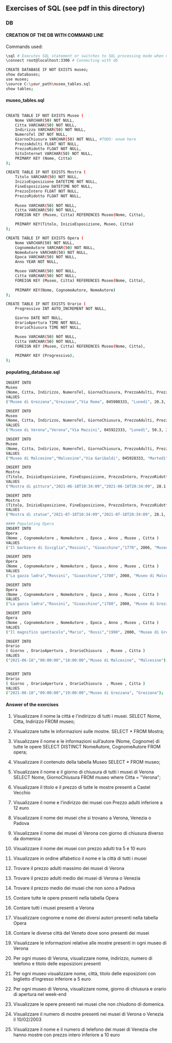 ## Exercises of SQL (see pdf in this directory)

### DB

#### CREATION OF THE DB WITH COMMAND LINE

Commands used:
```sh
\sql # Executes SQL statement or switches to SQL processing mode when no statement is given.
\connect root@localhost:3306 # Connecting with db 

CREATE DATABASE IF NOT EXISTS museo;
show databases;
use museo;
\source C:\your_path\museo_tables.sql
show tables;
```

#### museo_tables.sql
```sh

CREATE TABLE IF NOT EXISTS Museo ( 
    Nome VARCHAR(50) NOT NULL,
    Citta VARCHAR(50) NOT NULL,
    Indirizzo VARCHAR(50) NOT NULL,
    NumeroTel INT NOT NULL,
    GiornoChiusura VARCHAR(50) NOT NULL, #TODO: enum here
    PrezzoAdulti FLOAT NOT NULL,
    PrezzoRidotto FLOAT NOT NULL,
    SitoInternet VARCHAR(50) NOT NULL,
    PRIMARY KEY (Nome, Citta)
);

CREATE TABLE IF NOT EXISTS Mostra (
    Titolo VARCHAR(50) NOT NULL,
    InizioEsposizione DATETIME NOT NULL,
    FineEsposizione DATETIME NOT NULL,
    PrezzoIntero FLOAT NOT NULL,
    PrezzoRidotto FLOAT NOT NULL,
    
    Museo VARCHAR(50) NOT NULL,
    Citta VARCHAR(50) NOT NULL,
    FOREIGN KEY (Museo, Citta) REFERENCES Museo(Nome, Citta),

    PRIMARY KEY(Titolo, InizioEsposizione, Museo, Citta)
);

CREATE TABLE IF NOT EXISTS Opera (
    Nome VARCHAR(50) NOT NULL,
    CognomeAutore VARCHAR(50) NOT NULL,
    NomeAutore VARCHAR(50) NOT NULL,
    Epoca VARCHAR(50) NOT NULL,
    Anno YEAR NOT NULL,

    Museo VARCHAR(50) NOT NULL,
    Citta VARCHAR(50) NOT NULL,
    FOREIGN KEY (Museo, Citta) REFERENCES Museo(Nome, Citta),
    
    PRIMARY KEY(Nome, CognomeAutore, NomeAutore)
);

CREATE TABLE IF NOT EXISTS Orario (
    Progressivo INT AUTO_INCREMENT NOT NULL,

    Giorno DATE NOT NULL,
    OrarioApertura TIME NOT NULL,
    OrarioChiusura TIME NOT NULL,

    Museo VARCHAR(50) NOT NULL,
    Citta VARCHAR(50) NOT NULL,
    FOREIGN KEY (Museo, Citta) REFERENCES Museo(Nome, Citta),
    
    PRIMARY KEY (Progressivo),
);

```

#### populating_database.sql
```sh
INSERT INTO 
Museo 
(Nome, Citta, Indirizzo, NumeroTel, GiornoChiusura, PrezzoAdulti, PrezzoRidotto, SitoInternet) 
VALUES 
("Museo di Grezzana","Grezzana","Via Roma", 045908333, "Lunedì", 20.3, 19.2,"www.museogrezzana.com");

INSERT INTO 
Museo 
(Nome, Citta, Indirizzo, NumeroTel, GiornoChiusura, PrezzoAdulti, PrezzoRidotto, SitoInternet) 
VALUES 
("Museo di Verona","Verona","Via Mazzini", 045922333, "Lunedì", 50.3, 39.2,"www.museoverona.com");

INSERT INTO 
Museo 
(Nome, Citta, Indirizzo, NumeroTel, GiornoChiusura, PrezzoAdulti, PrezzoRidotto, SitoInternet) 
VALUES 
("Museo di Malcesine","Malcesine","Via Garibaldi", 045928333, "Martedì", 30.3, 20.2,"www.museomalcesine.com");

INSERT INTO 
Mostra 
(Titolo, InizioEsposizione, FineEsposizione, PrezzoIntero, PrezzoRidotto, Museo, Citta) 
VALUES 
("Mostra di pittura","2021-06-18T10:34:09","2021-06-18T20:34:09", 28.1, 30.2, "Museo di Grezzana", "Grezzana");

INSERT INTO 
Mostra 
(Titolo, InizioEsposizione, FineEsposizione, PrezzoIntero, PrezzoRidotto, Museo, Citta) 
VALUES 
("Mostra di statue","2021-07-18T10:34:09","2021-07-18T20:34:09", 28.1, 30.2, "Museo di Malcesine", "Malcesine");

#### Populating Opera
INSERT INTO 
Opera 
(Nome , CognomeAutore , NomeAutore , Epoca , Anno , Museo , Citta ) 
VALUES 
("Il barbiere di Siviglia","Rossini", "Gioacchino","1770", 2006, "Museo di Malcesine", "Malcesine");

INSERT INTO 
Opera 
(Nome , CognomeAutore , NomeAutore , Epoca , Anno , Museo , Citta ) 
VALUES 
("La gazza ladra","Rossini", "Gioacchino","1780", 2008, "Museo di Malcesine", "Malcesine");

INSERT INTO 
Opera 
(Nome , CognomeAutore , NomeAutore , Epoca , Anno , Museo , Citta ) 
VALUES 
("La gazza ladra","Rossini", "Gioacchino","1780", 2008, "Museo di Grezzana", "Grezzana");

INSERT INTO 
Opera 
(Nome , CognomeAutore , NomeAutore , Epoca , Anno , Museo , Citta ) 
VALUES 
("Il magnifico spettacolo","Mario", "Rossi","1990", 2000, "Museo di Grezzana", "Grezzana");

INSERT INTO 
Orario  
( Giorno , OrarioApertura , OrarioChiusura  , Museo , Citta ) 
VALUES 
("2021-06-18","08:00:00","18:00:00","Museo di Malcesine", "Malcesine");


INSERT INTO 
Orario  
( Giorno , OrarioApertura , OrarioChiusura  , Museo , Citta ) 
VALUES 
("2021-06-18","09:00:00","19:00:00","Museo di Grezzana", "Grezzana");
```

#### Answer of the exercises
1. Visualizzare il nome la città e l'indirizzo di tutti i musei.
SELECT Nome, Citta, Indirizzo FROM museo;

2. Visualizzare tutte le informazioni sulle mostre.
SELECT * FROM Mostra;

3. Visualizzare il nome e le informazioni sull’autore (Nome, Cognome) di tutte le opere
SELECT DISTINCT NomeAutore, CognomeAutore FROM opera;

4. Visualizzare il contenuto della tabella Museo
SELECT * FROM museo;

5. Visualizzare il nome e il giorno di chiusura di tutti i musei di Verona
SELECT Nome, GiornoChiusura FROM museo where Citta = "Verona";

6. Visualizzare il titolo e il prezzo di tutte le mostre presenti a Castel Vecchio
7. Visualizzare il nome e l’indirizzo dei musei con Prezzo adulti inferiore a 12 euro
8. Visualizzare il nome dei musei che si trovano a Verona, Venezia o Padova
9. Visualizzare il nome dei musei di Verona con giorno di chiusura diverso da domenica
10. Visualizzare il nome dei musei con prezzo adulti tra 5 e 10 euro
11. Visualizzare in ordine alfabetico il nome e la città di tutti i musei
12. Trovare il prezzo adulti massimo dei musei di Verona
13. Trovare il prezzo adulti medio dei musei di Verona o Venezia
14. Trovare il prezzo medio dei musei che non sono a Padova
15. Contare tutte le opere presenti nella tabella Opera
16. Contare tutti i musei presenti a Verona
17. Visualizzare cognome e nome dei diversi autori presenti nella tabella Opera
18. Contare le diverse città del Veneto dove sono presenti dei musei
19. Visualizzare le informazioni relative alle mostre presenti in ogni museo di Verona
20. Per ogni museo di Verona, visualizzare nome, indirizzo, numero di telefono e titolo delle esposizioni presenti
21. Per ogni museo visualizzare nome, città, titolo delle esposizioni con biglietto d’ingresso inferiore a 5 euro
22. Per ogni museo di Verona, visualizzare nome, giorno di chiusura e orario di apertura nel week-end
23. Visualizzare le opere presenti nei musei che non chiudono di domenica.
24. Visualizzare il numero di mostre presenti nei musei di Verona o Venezia il 10/02/2003
25. Visualizzare il nome e il numero di telefono dei musei di Venezia che hanno mostre con prezzo intero inferiore a 10 euro